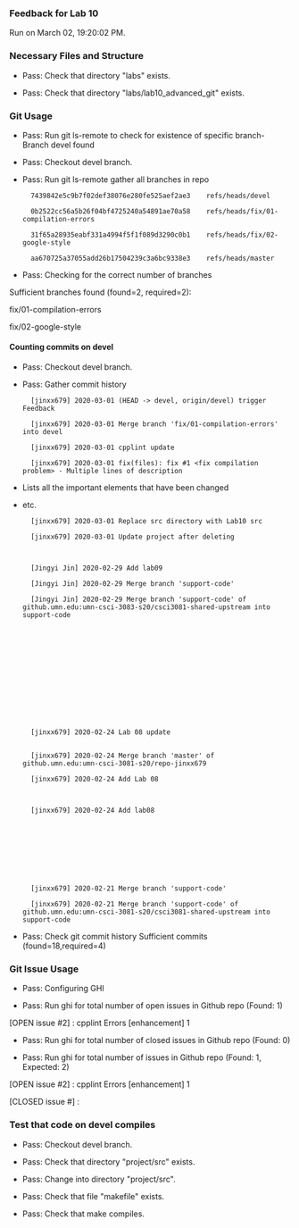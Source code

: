 ### Feedback for Lab 10

Run on March 02, 19:20:02 PM.


### Necessary Files and Structure

+ Pass: Check that directory "labs" exists.

+ Pass: Check that directory "labs/lab10_advanced_git" exists.


### Git Usage

+ Pass: Run git ls-remote to check for existence of specific branch- Branch devel found

+ Pass: Checkout devel branch.



+ Pass: Run git ls-remote gather all branches in repo

		7439842e5c9b7f02def38076e280fe525aef2ae3	refs/heads/devel

		0b2522cc56a5b26f04bf4725240a54891ae70a58	refs/heads/fix/01-compilation-errors

		31f65a28935eabf331a4994f5f1f089d3290c0b1	refs/heads/fix/02-google-style

		aa670725a37055add26b17504239c3a6bc9338e3	refs/heads/master



+ Pass: Checking for the correct number of branches

Sufficient branches found (found=2, required=2):

fix/01-compilation-errors

fix/02-google-style


#### Counting commits on devel

+ Pass: Checkout devel branch.



+ Pass: Gather commit history

		[jinxx679] 2020-03-01 (HEAD -> devel, origin/devel) trigger Feedback 

		[jinxx679] 2020-03-01 Merge branch 'fix/01-compilation-errors' into devel 

		[jinxx679] 2020-03-01 cpplint update 

		[jinxx679] 2020-03-01 fix(files): fix #1 <fix compilation problem> - Multiple lines of description
- Lists all the important elements that have been changed
- etc.


		[jinxx679] 2020-03-01 Replace src directory with Lab10 src 

		[jinxx679] 2020-03-01 Update project after deleting 



		[Jingyi Jin] 2020-02-29 Add lab09 

		[Jingyi Jin] 2020-02-29 Merge branch 'support-code' 

		[Jingyi Jin] 2020-02-29 Merge branch 'support-code' of github.umn.edu:umn-csci-3083-s20/csci3081-shared-upstream into support-code 














		[jinxx679] 2020-02-24 Lab 08 update 


		[jinxx679] 2020-02-24 Merge branch 'master' of github.umn.edu:umn-csci-3081-s20/repo-jinxx679 

		[jinxx679] 2020-02-24 Add Lab 08 



		[jinxx679] 2020-02-24 Add lab08 









		[jinxx679] 2020-02-21 Merge branch 'support-code' 

		[jinxx679] 2020-02-21 Merge branch 'support-code' of github.umn.edu:umn-csci-3081-s20/csci3081-shared-upstream into support-code 





+ Pass: Check git commit history
Sufficient commits (found=18,required=4)


### Git Issue Usage

+ Pass: Configuring GHI

+ Pass: Run ghi for total number of open issues in Github repo (Found: 1)

[OPEN issue #2] :  cpplint Errors [enhancement] 1





+ Pass: Run ghi for total number of closed issues in Github repo (Found: 0)

+ Pass: Run ghi for total number of issues in Github repo (Found: 1, Expected: 2) 

 [OPEN issue #2] :  cpplint Errors [enhancement] 1

[CLOSED issue #] : 

 




### Test that code on  devel compiles

+ Pass: Checkout devel branch.



+ Pass: Check that directory "project/src" exists.

+ Pass: Change into directory "project/src".

+ Pass: Check that file "makefile" exists.

+ Pass: Check that make compiles.



